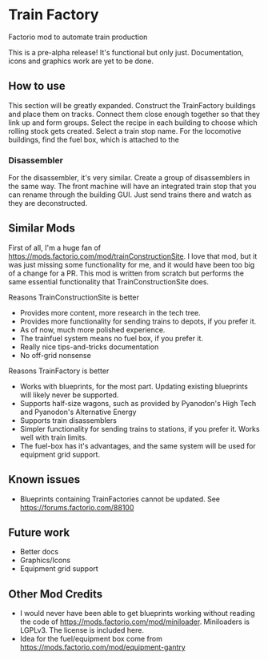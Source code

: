 # Train Factory
Factorio mod to automate train production

This is a pre-alpha release! It's functional but only just. Documentation, icons and graphics work are yet to be done.

## How to use
This section will be greatly expanded.
Construct the TrainFactory buildings and place them on tracks. Connect them close enough together so that they link up and form groups.
Select the recipe in each building to choose which rolling stock gets created. Select a train stop name.
For the locomotive buildings, find the fuel box, which is attached to the

### Disassembler
For the disassembler, it's very similar. Create a group of disassemblers in the same way. The front machine will have an integrated train stop
that you can rename through the building GUI. Just send trains there and watch as they are deconstructed.

## Similar Mods
First of all, I'm a huge fan of https://mods.factorio.com/mod/trainConstructionSite. I love that mod, but it was just missing some functionality for me,
and it would have been too big of a change for a PR.
This mod is written from scratch but performs the same essential functionality that TrainConstructionSite does.

Reasons TrainConstructionSite is better

* Provides more content, more research in the tech tree.
* Provides more functionality for sending trains to depots, if you prefer it.
* As of now, much more polished experience.
* The trainfuel system means no fuel box, if you prefer it.
* Really nice tips-and-tricks documentation
* No off-grid nonsense

Reasons TrainFactory is better

* Works with blueprints, for the most part. Updating existing blueprints will likely never be supported.
* Supports half-size wagons, such as provided by Pyanodon's High Tech and Pyanodon's Alternative Energy
* Supports train disassemblers
* Simpler functionality for sending trains to stations, if you prefer it. Works well with train limits.
* The fuel-box has it's advantages, and the same system will be used for equipment grid support.

## Known issues
* Blueprints containing TrainFactories cannot be updated. See https://forums.factorio.com/88100

## Future work
* Better docs
* Graphics/Icons
* Equipment grid support

## Other Mod Credits
* I would never have been able to get blueprints working without reading the code of https://mods.factorio.com/mod/miniloader. Miniloaders is LGPLv3. The license is included here.
* Idea for the fuel/equipment box come from https://mods.factorio.com/mod/equipment-gantry
